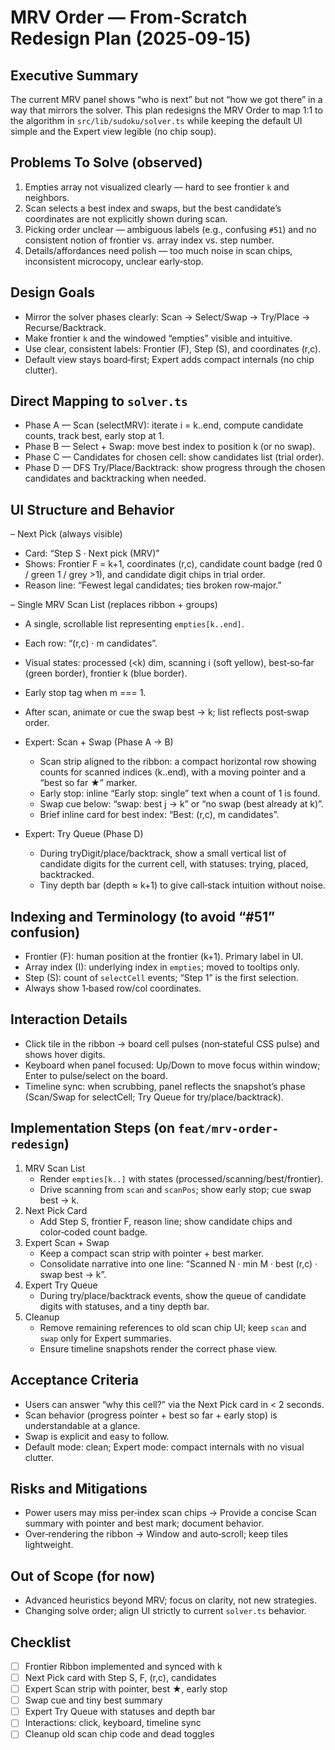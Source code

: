 # MRV Order — From‑Scratch Redesign Plan (2025‑09‑15)

## Executive Summary
The current MRV panel shows “who is next” but not “how we got there” in a way that mirrors the solver. This plan redesigns the MRV Order to map 1:1 to the algorithm in `src/lib/sudoku/solver.ts` while keeping the default UI simple and the Expert view legible (no chip soup).

## Problems To Solve (observed)
1) Empties array not visualized clearly — hard to see frontier `k` and neighbors.
2) Scan selects a best index and swaps, but the best candidate’s coordinates are not explicitly shown during scan.
3) Picking order unclear — ambiguous labels (e.g., confusing `#51`) and no consistent notion of frontier vs. array index vs. step number.
4) Details/affordances need polish — too much noise in scan chips, inconsistent microcopy, unclear early‑stop.

## Design Goals
- Mirror the solver phases clearly: Scan → Select/Swap → Try/Place → Recurse/Backtrack.
- Make frontier `k` and the windowed “empties” visible and intuitive.
- Use clear, consistent labels: Frontier (F), Step (S), and coordinates (r,c).
- Default view stays board‑first; Expert adds compact internals (no chip clutter).

## Direct Mapping to `solver.ts`
- Phase A — Scan (selectMRV): iterate i = k..end, compute candidate counts, track best, early stop at 1.
- Phase B — Select + Swap: move best index to position k (or no swap).
- Phase C — Candidates for chosen cell: show candidates list (trial order).
- Phase D — DFS Try/Place/Backtrack: show progress through the chosen candidates and backtracking when needed.

## UI Structure and Behavior
– Next Pick (always visible)
  - Card: “Step S · Next pick (MRV)”
  - Shows: Frontier F = k+1, coordinates (r,c), candidate count badge (red 0 / green 1 / grey >1), and candidate digit chips in trial order.
  - Reason line: “Fewest legal candidates; ties broken row‑major.”

– Single MRV Scan List (replaces ribbon + groups)
  - A single, scrollable list representing `empties[k..end]`.
  - Each row: “(r,c) · m candidates”.
  - Visual states: processed (<k) dim, scanning i (soft yellow), best‑so‑far (green border), frontier k (blue border).
  - Early stop tag when m === 1.
  - After scan, animate or cue the swap best → k; list reflects post‑swap order.

- Expert: Scan + Swap (Phase A → B)
  - Scan strip aligned to the ribbon: a compact horizontal row showing counts for scanned indices (k..end), with a moving pointer and a “best so far ★” marker.
  - Early stop: inline “Early stop: single” text when a count of 1 is found.
  - Swap cue below: “swap: best j → k” or “no swap (best already at k)”.
  - Brief inline card for best index: “Best: (r,c), m candidates”.

- Expert: Try Queue (Phase D)
  - During tryDigit/place/backtrack, show a small vertical list of candidate digits for the current cell, with statuses: trying, placed, backtracked.
  - Tiny depth bar (depth ≈ k+1) to give call‑stack intuition without noise.

## Indexing and Terminology (to avoid “#51” confusion)
- Frontier (F): human position at the frontier (k+1). Primary label in UI.
- Array index (I): underlying index in `empties`; moved to tooltips only.
- Step (S): count of `selectCell` events; “Step 1” is the first selection.
- Always show 1‑based row/col coordinates.

## Interaction Details
- Click tile in the ribbon → board cell pulses (non‑stateful CSS pulse) and shows hover digits.
- Keyboard when panel focused: Up/Down to move focus within window; Enter to pulse/select on the board.
- Timeline sync: when scrubbing, panel reflects the snapshot’s phase (Scan/Swap for selectCell; Try Queue for try/place/backtrack).

## Implementation Steps (on `feat/mrv-order-redesign`)
1) MRV Scan List
   - Render `empties[k..]` with states (processed/scanning/best/frontier).
   - Drive scanning from `scan` and `scanPos`; show early stop; cue swap best → k.
2) Next Pick Card
   - Add Step S, frontier F, reason line; show candidate chips and color‑coded count badge.
3) Expert Scan + Swap
   - Keep a compact scan strip with pointer + best marker.
   - Consolidate narrative into one line: “Scanned N · min M · best (r,c) · swap best → k”.
4) Expert Try Queue
   - During try/place/backtrack events, show the queue of candidate digits with statuses, and a tiny depth bar.
5) Cleanup
   - Remove remaining references to old scan chip UI; keep `scan` and `swap` only for Expert summaries.
   - Ensure timeline snapshots render the correct phase view.

## Acceptance Criteria
- Users can answer “why this cell?” via the Next Pick card in < 2 seconds.
- Scan behavior (progress pointer + best so far + early stop) is understandable at a glance.
- Swap is explicit and easy to follow.
- Default mode: clean; Expert mode: compact internals with no visual clutter.

## Risks and Mitigations
- Power users may miss per‑index scan chips → Provide a concise Scan summary with pointer and best mark; document behavior.
- Over‑rendering the ribbon → Window and auto‑scroll; keep tiles lightweight.

## Out of Scope (for now)
- Advanced heuristics beyond MRV; focus on clarity, not new strategies.
- Changing solve order; align UI strictly to current `solver.ts` behavior.

## Checklist
- [ ] Frontier Ribbon implemented and synced with k
- [ ] Next Pick card with Step S, F, (r,c), candidates
- [ ] Expert Scan strip with pointer, best ★, early stop
- [ ] Swap cue and tiny best summary
- [ ] Expert Try Queue with statuses and depth bar
- [ ] Interactions: click, keyboard, timeline sync
- [ ] Cleanup old scan chip code and dead toggles
